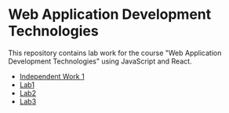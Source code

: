 # Web Application Development Technologies

This repository contains lab work for the course "Web Application Development Technologies" using JavaScript and React.

- [Independent Work 1](./IndependentWork1/README.md)
- [Lab1](./Lab1/README.md)
- [Lab2](./Lab2/README.md)
- [Lab3](./Lab3/README.md)